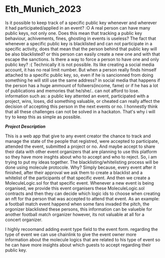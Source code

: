 # Eth_Munich_2023
Is it possible to keep track of a specific public key whenever and wherever it had participated/applied in an event? :O
A real person can have many public keys, not only one.
Does this mean that tracking a public key behaviour, achivements, fines, ghosting in events is useless?
The fact that whenever a specific public key is blacklisted and can not participate in a specific activity, does that mean that the person behind that public key will be also blacklisted? or this person can easily create a new one and with that escape the sanctions.
Is there a way to force a person to have one and only public key? :{
Technically it is not possible. Its like creating a social media account, it has no real limit number.
But when a person really finds himself attached to a specific public key, so, even if he is sancionned from doing something he will still use the same address?
in social media that happens if the person has a huge ammount of follwers(income, fame) or if he has a lot of publications and memories that he/she/.. can not afford to lose.
information such as:
a public key attented an event, participated with a project, wins, loses, did something valuable, or cheated can really affect the decision of accepting this person in the next events or no.
I honnestly think that all these challenges can not be solved in a hackaton. That's why i will try to keep this as simple as possible.

*****Project Description*****

This is a web app that give to any event creator the chance to track and manage the state of the people that registred, were accepted to participate, attended the event, submitted a project or no.
And maybe accept to share their data with other event organizers that are planning to use this platform so they have more insghts about who to accept and who to reject.
So, i am trying to put my ideas together.
The blacklisting/whitelisting process will be done using molecule protocole. Why?
Simply because, every event after it finished, after their approval we ask them to create a blacklist and a whitelist of the participants of that specific event. And then we create a MoleculeLogic.sol for that specific event.
Whenever a new event is being organised, we provide this event organisers these MoleculeLogic.sol contracts and then they can decide which logic ids to choose when creating an nft for tha person that was accepted to attend that event. 
As an example:
a football match event happend when some fans invaded the pitch, the orgonizer blacklisted these persons,
this information can be valueble for another football match organizer however, its not valuable at all for a concert organizer.  

I highly recoomand adding event type field to the event form.
regarding the type of event we can use chainlink to give the event owner more information about the molecule logics that are related to his type of event so he can have more insights about which guests to accept regarding their public key.